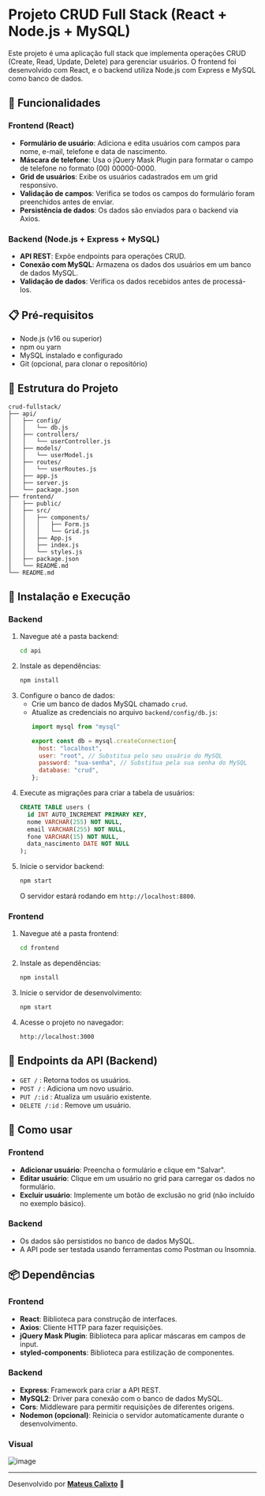 # Projeto CRUD Full Stack (React + Node.js + MySQL)

Este projeto é uma aplicação full stack que implementa operações CRUD (Create, Read, Update, Delete) para gerenciar usuários. O frontend foi desenvolvido com React, e o backend utiliza Node.js com Express e MySQL como banco de dados.

## 🚀 Funcionalidades

### Frontend (React)
- **Formulário de usuário**: Adiciona e edita usuários com campos para nome, e-mail, telefone e data de nascimento.
- **Máscara de telefone**: Usa o jQuery Mask Plugin para formatar o campo de telefone no formato (00) 00000-0000.
- **Grid de usuários**: Exibe os usuários cadastrados em um grid responsivo.
- **Validação de campos**: Verifica se todos os campos do formulário foram preenchidos antes de enviar.
- **Persistência de dados**: Os dados são enviados para o backend via Axios.

### Backend (Node.js + Express + MySQL)
- **API REST**: Expõe endpoints para operações CRUD.
- **Conexão com MySQL**: Armazena os dados dos usuários em um banco de dados MySQL.
- **Validação de dados**: Verifica os dados recebidos antes de processá-los.

## 📋 Pré-requisitos
- Node.js (v16 ou superior)
- npm ou yarn
- MySQL instalado e configurado
- Git (opcional, para clonar o repositório)

## 📂 Estrutura do Projeto
```
crud-fullstack/
├── api/
│   ├── config/
│   │   └── db.js
│   ├── controllers/
│   │   └── userController.js
│   ├── models/
│   │   └── userModel.js
│   ├── routes/
│   │   └── userRoutes.js
│   ├── app.js
│   ├── server.js
│   └── package.json
├── frontend/
│   ├── public/
│   ├── src/
│   │   ├── components/
│   │   │   ├── Form.js
│   │   │   └── Grid.js
│   │   ├── App.js
│   │   ├── index.js
│   │   └── styles.js
│   ├── package.json
│   └── README.md
└── README.md
```

## 🔧 Instalação e Execução

### Backend
1. Navegue até a pasta backend:
   ```sh
   cd api
   ```
2. Instale as dependências:
   ```sh
   npm install
   ```
3. Configure o banco de dados:
   - Crie um banco de dados MySQL chamado `crud`.
   - Atualize as credenciais no arquivo `backend/config/db.js`:
     ```javascript
     import mysql from "mysql"

     export const db = mysql.createConnection{
       host: "localhost",
       user: "root", // Substitua pelo seu usuário do MySQL
       password: "sua-senha", // Substitua pela sua senha do MySQL
       database: "crud",
     };
     ```
4. Execute as migrações para criar a tabela de usuários:
   ```sql
   CREATE TABLE users (
     id INT AUTO_INCREMENT PRIMARY KEY,
     nome VARCHAR(255) NOT NULL,
     email VARCHAR(255) NOT NULL,
     fone VARCHAR(15) NOT NULL,
     data_nascimento DATE NOT NULL
   );
   ```
5. Inicie o servidor backend:
   ```sh
   npm start
   ```
   O servidor estará rodando em `http://localhost:8800`.

### Frontend
1. Navegue até a pasta frontend:
   ```sh
   cd frontend
   ```
2. Instale as dependências:
   ```sh
   npm install
   ```
3. Inicie o servidor de desenvolvimento:
   ```sh
   npm start
   ```
4. Acesse o projeto no navegador:
   ```
   http://localhost:3000
   ```

## 🔗 Endpoints da API (Backend)
- `GET /` : Retorna todos os usuários.
- `POST /` : Adiciona um novo usuário.
- `PUT /:id` : Atualiza um usuário existente.
- `DELETE /:id` : Remove um usuário.



## 📖 Como usar
### Frontend
- **Adicionar usuário**: Preencha o formulário e clique em "Salvar".
- **Editar usuário**: Clique em um usuário no grid para carregar os dados no formulário.
- **Excluir usuário**: Implemente um botão de exclusão no grid (não incluído no exemplo básico).

### Backend
- Os dados são persistidos no banco de dados MySQL.
- A API pode ser testada usando ferramentas como Postman ou Insomnia.

## 📦 Dependências
### Frontend
- **React**: Biblioteca para construção de interfaces.
- **Axios**: Cliente HTTP para fazer requisições.
- **jQuery Mask Plugin**: Biblioteca para aplicar máscaras em campos de input.
- **styled-components**: Biblioteca para estilização de componentes.

### Backend
- **Express**: Framework para criar a API REST.
- **MySQL2**: Driver para conexão com o banco de dados MySQL.
- **Cors**: Middleware para permitir requisições de diferentes origens.
- **Nodemon (opcional)**: Reinicia o servidor automaticamente durante o desenvolvimento.

### Visual
![image](https://github.com/user-attachments/assets/2c05f5c0-cab2-4f8d-8d9d-e14331916c39)


---
Desenvolvido por **[Mateus Calixto](https://github.com/Mateus-Calixto)** 🚀
